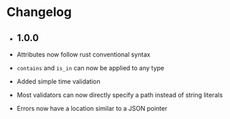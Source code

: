 # Changelog

- ## 1.0.0

- Attributes now follow rust conventional syntax
- `contains` and `is_in` can now be applied to any type
- Added simple time validation
- Most validators can now directly specify a path instead of string literals
- Errors now have a location similar to a JSON pointer
